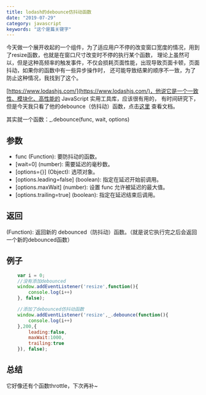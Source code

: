 ```yaml
---
title: lodash的debounce仿抖动函数
date: "2019-07-29"
category: javascript
keywords: "这个是篇关键字"
---
```


今天做一个展开收起的一个组件，为了适应用户不停的改变窗口宽度的情况，用到了resize函数，也就是在窗口尺寸改变时不停的执行某个函数，
理论上虽然可以，但是这种高频率的触发事件，不仅会损耗页面性能，出现导致页面卡顿，页面抖动，如果你的函数中有一些异步操作时，
还可能导致结果的顺序不一致，为了防止这种情况，我找到了这个。

[https://www.lodashjs.com/](https://www.lodashjs.com/)，他说它是一个一致性、模块化、高性能的 JavaScript 实用工具库，应该很有用的，
有时间研究下，但是今天我只看了他的debounce（仿抖动）函数，点击[这里](https://www.lodashjs.com/docs/latest#_debouncefunc-wait0-options)
查看文档。


其实就一个函数：_.debounce(func, wait, options)
## 参数
+ func (Function): 要防抖动的函数。
+ [wait=0] (number): 需要延迟的毫秒数。
+ [options={}] (Object): 选项对象。
+ [options.leading=false] (boolean): 指定在延迟开始前调用。
+ [options.maxWait] (number): 设置 func 允许被延迟的最大值。
+ [options.trailing=true] (boolean): 指定在延迟结束后调用。

## 返回
(Function): 返回新的 debounced（防抖动）函数。（就是说它执行完之后会返回一个新的debounced函数）

## 例子
``` js
    var i = 0;
    //没有添加debounced
    window.addEventListener('resize',function(){
        console.log(i++)
    }, false);

    //添加了debounced仿抖动函数
    window.addEventListener('resize',_.debounce(function(){
        console.log(i++)
    },200,{
        leading:false,
        maxWait:1000,
        trailing:true
    }), false);
```
## 总结
它好像还有个函数throttle，下次再补~